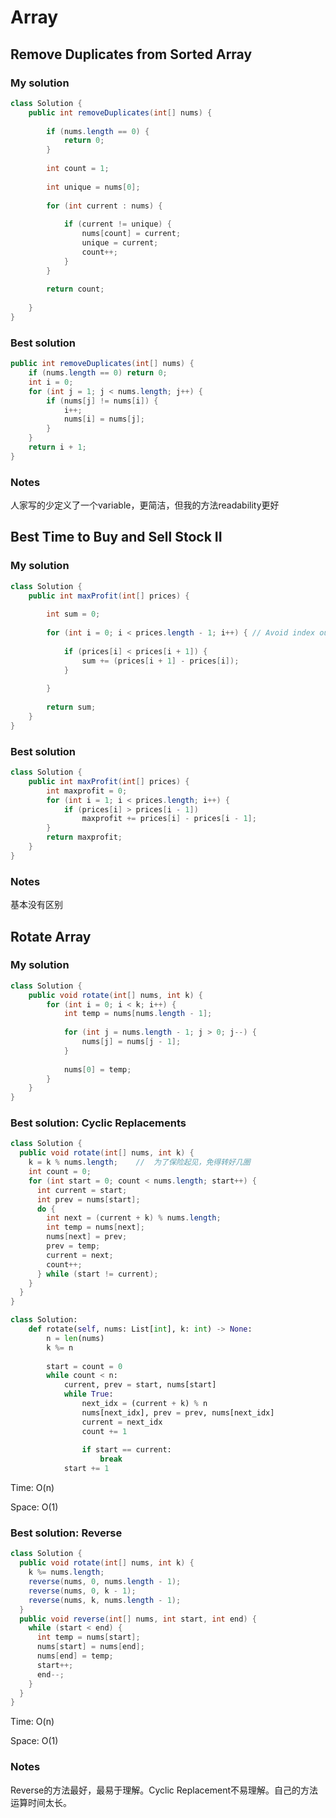 # Array

## Remove Duplicates from Sorted Array

### My solution

```java
class Solution {
    public int removeDuplicates(int[] nums) {
        
        if (nums.length == 0) {
            return 0;
        }
        
        int count = 1;
        
        int unique = nums[0];
        
        for (int current : nums) {
            
            if (current != unique) {
                nums[count] = current;
                unique = current;
                count++;
            }
        }
        
        return count;
        
    }
}
```

### Best solution

```java
public int removeDuplicates(int[] nums) {
    if (nums.length == 0) return 0;
    int i = 0;
    for (int j = 1; j < nums.length; j++) {
        if (nums[j] != nums[i]) {
            i++;
            nums[i] = nums[j];
        }
    }
    return i + 1;
}
```

### Notes

人家写的少定义了一个variable，更简洁，但我的方法readability更好

## Best Time to Buy and Sell Stock II

### My solution

```java
class Solution {
    public int maxProfit(int[] prices) {
        
        int sum = 0;
        
        for (int i = 0; i < prices.length - 1; i++) { // Avoid index out of bound
            
            if (prices[i] < prices[i + 1]) {
                sum += (prices[i + 1] - prices[i]);
            }
            
        }
        
        return sum;
    }
}
```

### Best solution

```java
class Solution {
    public int maxProfit(int[] prices) {
        int maxprofit = 0;
        for (int i = 1; i < prices.length; i++) {
            if (prices[i] > prices[i - 1])
                maxprofit += prices[i] - prices[i - 1];
        }
        return maxprofit;
    }
}
```

### Notes

基本没有区别

## Rotate Array

### My solution

```java
class Solution {
    public void rotate(int[] nums, int k) {
        for (int i = 0; i < k; i++) {
            int temp = nums[nums.length - 1];
            
            for (int j = nums.length - 1; j > 0; j--) {
                nums[j] = nums[j - 1];
            }
            
            nums[0] = temp;
        }
    }
}
```

### Best solution: Cyclic Replacements

```java
class Solution {
  public void rotate(int[] nums, int k) {
    k = k % nums.length;    //  为了保险起见，免得转好几圈
    int count = 0;
    for (int start = 0; count < nums.length; start++) {
      int current = start;
      int prev = nums[start];
      do {
        int next = (current + k) % nums.length;
        int temp = nums[next];
        nums[next] = prev;
        prev = temp;
        current = next;
        count++;
      } while (start != current);
    }
  }
}
```

```python
class Solution:
    def rotate(self, nums: List[int], k: int) -> None:
        n = len(nums)
        k %= n
        
        start = count = 0
        while count < n:
            current, prev = start, nums[start]
            while True:
                next_idx = (current + k) % n
                nums[next_idx], prev = prev, nums[next_idx]
                current = next_idx
                count += 1
                
                if start == current:
                    break
            start += 1
```

Time: O(n)

Space: O(1)

### Best solution: Reverse

```java
class Solution {
  public void rotate(int[] nums, int k) {
    k %= nums.length;
    reverse(nums, 0, nums.length - 1);
    reverse(nums, 0, k - 1);
    reverse(nums, k, nums.length - 1);
  }
  public void reverse(int[] nums, int start, int end) {
    while (start < end) {
      int temp = nums[start];
      nums[start] = nums[end];
      nums[end] = temp;
      start++;
      end--;
    }
  }
}
```

Time: O(n)

Space: O(1)

### Notes

Reverse的方法最好，最易于理解。Cyclic Replacement不易理解。自己的方法运算时间太长。